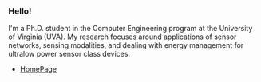### Hello!

I'm a Ph.D. student in the Computer Engineering program at the University of Virginia (UVA). My research focuses around applications of sensor networks, sensing modalities, and dealing with energy management for ultralow power sensor class devices.

- [HomePage](https://www.cs.virginia.edu/~gyx4bw)

<!-- [![Viswajith's GitHub stats](https://github-readme-stats.vercel.app/api?username=viswajith-g&count_private=true&show_icons=true)](https://github.com/anuraghazra/github-readme-stats)
[![Top Langs](https://github-readme-stats.vercel.app/api/top-langs/?username=viswajith-g)](https://github.com/anuraghazra/github-readme-stats) -->



<!--
**viswajith-g/viswajith-g** is a ✨ _special_ ✨ repository because its `README.md` (this file) appears on your GitHub profile.

Here are some ideas to get you started:

- 🔭 I’m currently working on ...
- 🌱 I’m currently learning ...
- 👯 I’m looking to collaborate on ...
- 🤔 I’m looking for help with ...
- 💬 Ask me about ...
- 📫 How to reach me: ...
- 😄 Pronouns: ...
- ⚡ Fun fact: ...
-->
